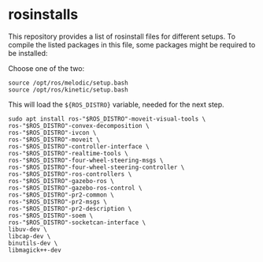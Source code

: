 # rosinstalls

This repository provides a list of rosinstall files for different setups.
To compile the listed packages in this file, some packages might be required to be installed:

Choose one of the two:
```
source /opt/ros/melodic/setup.bash
source /opt/ros/kinetic/setup.bash
```

This will load the `${ROS_DISTRO}` variable, needed for the next step.

```
sudo apt install ros-"$ROS_DISTRO"-moveit-visual-tools \
ros-"$ROS_DISTRO"-convex-decomposition \
ros-"$ROS_DISTRO"-ivcon \
ros-"$ROS_DISTRO"-moveit \
ros-"$ROS_DISTRO"-controller-interface \
ros-"$ROS_DISTRO"-realtime-tools \
ros-"$ROS_DISTRO"-four-wheel-steering-msgs \
ros-"$ROS_DISTRO"-four-wheel-steering-controller \
ros-"$ROS_DISTRO"-ros-controllers \
ros-"$ROS_DISTRO"-gazebo-ros \
ros-"$ROS_DISTRO"-gazebo-ros-control \
ros-"$ROS_DISTRO"-pr2-common \
ros-"$ROS_DISTRO"-pr2-msgs \
ros-"$ROS_DISTRO"-pr2-description \
ros-"$ROS_DISTRO"-soem \
ros-"$ROS_DISTRO"-socketcan-interface \
libuv-dev \
libcap-dev \
binutils-dev \
libmagick++-dev
```
